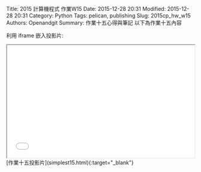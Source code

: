 Title: 2015 計算機程式 作業W15
Date: 2015-12-28 20:31
Modified: 2015-12-28 20:31
Category: Python
Tags: pelican, publishing
Slug: 2015cp_hw_w15
Authors: Openandgit
Summary: 作業十五心得與筆記
以下為作業十五內容 

利用 iframe 嵌入投影片:

<iframe src="simplest15.html" width="500" height="300"></iframe>
<br / >
[作業十五投影片](simplest15.html){:target="_blank"}

